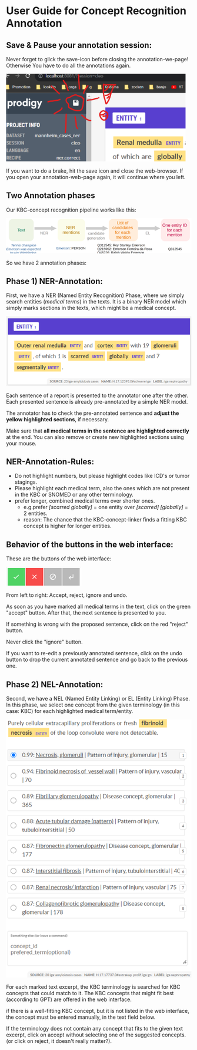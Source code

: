 # User Guide for Concept Recognition Annotation

## Save & Pause your annotation session:

Never forget to glick the save-icon before closing the annotation-we-page! 
Otherwise You have to do all the annotations again.

![img.png](data/img_save.png)

If you want to do a brake, hit the save icon and close the web-browser. 
If you open your annotation-web-page again, it will continue where you left.

## Two Annotation phases

Our KBC-concept recognition pipeline works like this:

![img.png](data/img.png)

So we have 2 annotation phases:

## Phase 1) NER-Annotation:

First, we have a NER (Named Entity Recognition) Phase, where we simply search entities (_medical terms_) in the texts.
It is a binary NER model which simply marks sections in the texts, which might be a medical concept.

![img_ner.png](data/img_ner.png)

Each sentence of a report is presented to the annotator one after the other. Each presented sentence is already pre-annotated by a simple NER model.

The annotator has to check the pre-annotated sentence and **adjust the yellow highlighted sections**, if necessary.

Make sure that **all medical terms in the sentence are highlighted correctly** at the end. You can also remove or create new highlighted sections using your mouse.

## NER-Annotation-Rules:

- Do not highlight numbers, but please highlight codes like ICD's or tumor stagings.
- Please highlight each medical term, also the ones which are not present in the KBC or SNOMED or any other terminology.
- prefer longer, combined medical terms over shorter ones.
  - e.g.prefer _[scarred globally]_ = one entity over _[scarred] [globally]_ = 2 entities.
  - reason: The chance that the KBC-concept-linker finds a fitting KBC concept is higher for longer entities.

## Behavior of the buttons in the web interface:

These are the buttons of the web interface:

![img_buttons.png](data/img_buttons.png)

From left to right: Accept, reject, ignore and undo.

As soon as you have marked all medical terms in the text, click on the green "accept" button. After that, the next sentence is presented to you.

If something is wrong with the proposed sentence, click on the red "reject" button.

Never click the "ignore" button.

If you want to re-edit a previously annotated sentence, click on the undo button to drop the current annotated sentence and go back to the previous one.

## Phase 2) NEL-Annotation:

Second, we have a NEL (Named Entity Linking) or EL (Entity Linking) Phase. 
In this phase, we select one concept from the given terminology (in this case: KBC) for each highlighted medical term/entity.

![img_nel.png](data/img_nel.png)

For each marked text excerpt, the KBC terminology is searched for KBC concepts that could match to it. 
The KBC concepts that might fit best (according to GPT) are offered in the web interface.

if there is a well-fitting KBC concept, but it is not listed in the web interface, 
the concept must be entered manually, in the text field below.

If the terminology does not contain any concept that fits to the given text excerpt, 
 click on accept without selecting one of the suggested concepts. 
(or click on reject, it doesn't really matter?).


